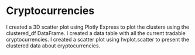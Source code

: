 # Cryptocurrencies

I created a 3D scatter plot using Plotly Express to plot the clusters using the clustered_df DataFrame.
I created a data table with all the current tradable cryptocurrencies.
I created a scatter plot using hvplot.scatter to present the clustered data about cryptocurrencies.
